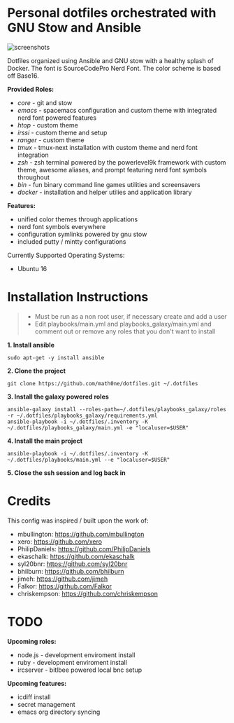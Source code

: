# Personal dotfiles orchestrated with GNU Stow and Ansible

![screenshots](https://raw.githubusercontent.com/openist/dotfiles/master/putty/dotfiles-wide.png)

Dotfiles organized using Ansible and GNU stow with a healthy splash of Docker. The font is SourceCodePro Nerd Font. The color scheme is based off Base16.

**Provided Roles:**
* *core* - git and stow
* *emacs* - spacemacs configuration and custom theme with integrated nerd font powered features
* *htop* - custom theme
* *irssi* - custom theme and setup
* *ranger* - custom theme
* *tmux* - tmux-next installation with custom theme and nerd font integration
* *zsh* - zsh terminal powered by the powerlevel9k framework with custom theme, awesome aliases, and prompt featuring nerd font symbols throughout
* *bin* - fun binary command line games utilities and screensavers
* *docker* - installation and helper utilies and application library

**Features:**
* unified color themes through applications
* nerd font symbols everywhere
* configuration symlinks powered by gnu stow
* included putty / mintty configurations

Currently Supported Operating Systems:
* Ubuntu 16

# Installation Instructions

> * Must be run as a non root user, if necessary create and add a user
> * Edit playbooks/main.yml and playbooks_galaxy/main.yml and comment out or remove any roles that you don't want to install

**1. Install ansible**
```
sudo apt-get -y install ansible
```
**2. Clone the project**
```
git clone https://github.com/math0ne/dotfiles.git ~/.dotfiles
```
**3. Install the galaxy powered roles**
```
ansible-galaxy install --roles-path=~/.dotfiles/playbooks_galaxy/roles -r ~/.dotfiles/playbooks_galaxy/requirements.yml
ansible-playbook -i ~/.dotfiles/.inventory -K ~/.dotfiles/playbooks_galaxy/main.yml -e "localuser=$USER"
```
**4. Install the main project**
```
ansible-playbook -i ~/.dotfiles/.inventory -K ~/.dotfiles/playbooks/main.yml --e "localuser=$USER"
```
**5. Close the ssh session and log back in**

# Credits

This config was inspired / built upon the work of:
* mbullington: https://github.com/mbullington
* xero: https://github.com/xero
* PhilipDaniels: https://github.com/PhilipDaniels
* ekaschalk: https://github.com/ekaschalk
* syl20bnr: https://github.com/syl20bnr
* bhilburn: https://github.com/bhilburn
* jimeh: https://github.com/jimeh
* Falkor: https://github.com/Falkor
* chriskempson: https://github.com/chriskempson

# TODO

**Upcoming roles:**
* node.js - development enviroment install
* ruby - development enviroment install
* ircserver - bitlbee powered local bnc setup

**Upcoming features:**
* icdiff install
* secret management
* emacs org directory syncing
